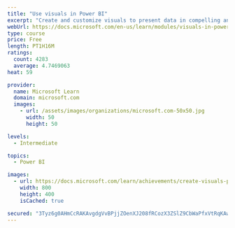 ```yaml
---
title: "Use visuals in Power BI"
excerpt: "Create and customize visuals to present data in compelling and insightful ways."
webUrl: https://docs.microsoft.com/en-us/learn/modules/visuals-in-power-bi/
type: course
price: Free
length: PT1H16M
ratings:
  count: 4283
  average: 4.7469063
heat: 59

provider:
  name: Microsoft Learn
  domain: microsoft.com
  images:
    - url: /assets/images/organizations/microsoft.com-50x50.jpg
      width: 50
      height: 50

levels:
  - Intermediate

topics:
  - Power BI

images:
  - url: https://docs.microsoft.com/learn/achievements/create-visuals-power-bi-desktop-social.png
    width: 800
    height: 400
    isCached: true

secured: "3Tyz6g0AHmCcRAKAvgdgVvBPjjZOenXJ208fRCozX3ZSlZ9CbWaPfxVtRqKAwNFL+08IcRjm5NhqXo00p+N6OFfTyw0JnNoXLxQMbVlIlS3Vb5mFmv6qoD/7SjE8zL2MoqrN8mu7l02icnBxViHsgshDerWaLy2Jx20+yO4x1hTUscP6ohFysLo8CP7W018ElwaXphEAadxL6ovTxATBUDUsyIkBptWtNWmYsRHvak4w7B9szeIMYFcD43bzfNsDKHAfJCMHhzFzpLX+kmEP5PSa5QTAQJiIDo+3eCnV+SJyBqRhsksS2ak8LlPgbiLpHPPfxujtioNX9Gd4/Kk5TOzD3gxMT0kv/OGGQvDyICeDfO7hsKIGnSrfXoMrcDcK67sxjt9CZ2MzF9/UarnRg/ahO1sj9nOBoZ/Q8GiIVLs=;kcnEQE+SH5IIh1Qh1KsBAw=="
---
```


